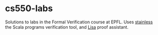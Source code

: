 # cs550-labs

Solutions to labs in the Formal Verification course at EPFL. Uses [stainless](https://github.com/epfl-lara/stainless/) the Scala programs verification tool, and [Lisa](https://github.com/epfl-lara/lisa) proof assistant.
